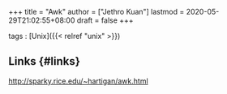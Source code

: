 +++
title = "Awk"
author = ["Jethro Kuan"]
lastmod = 2020-05-29T21:02:55+08:00
draft = false
+++

tags
: [Unix]({{< relref "unix" >}})

## Links {#links}

<http://sparky.rice.edu/~hartigan/awk.html>
